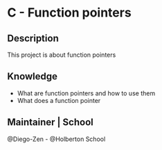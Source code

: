 # C - Function pointers

## Description
This project is about function pointers

## Knowledge
* What are function pointers and how to use them
* What does a function pointer

## Maintainer | School
@Diego-Zen - @Holberton School
